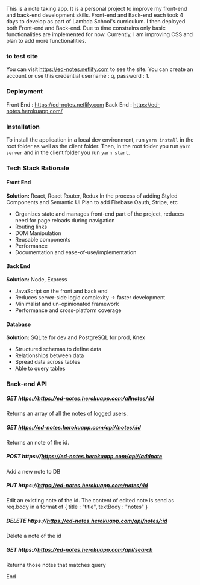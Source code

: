 This is a note taking app.
It is a personal project to improve my front-end and back-end development skills.
Front-end and Back-end each took 4 days to develop as part of Lambda School's curriculum. I then deployed both Front-end and Back-end.
Due to time constrains only basic functionalities are implemented for now.
Currently, I am improving CSS and plan to add more functionalities.

### to test site

You can visit https://ed-notes.netlify.com to see the site. You can create an account or use this credential username : q, password : 1.

### Deployment

Front End : https://ed-notes.netlify.com
Back End : https://ed-notes.herokuapp.com/

### Installation

To install the application in a local dev environment, run `yarn install` in the root folder as well as the client folder. Then, in the root folder you run `yarn server` and in the client folder you run `yarn start`.

### Tech Stack Rationale

#### Front End

**Solution:** React, React Router, Redux
In the process of adding Styled Components and Semantic UI
Plan to add Firebase Oauth, Stripe, etc

- Organizes state and manages front-end part of the project, reduces need for page reloads during navigation
- Routing links
- DOM Manipulation
- Reusable components
- Performance
- Documentation and ease-of-use/implementation

#### Back End

**Solution:** Node, Express

- JavaScript on the front and back end
- Reduces server-side logic complexity -> faster development
- Minimalist and un-opinionated framework
- Performance and cross-platform coverage

#### Database

**Solution:** SQLite for dev and PostgreSQL for prod, Knex

- Structured schemas to define data
- Relationships between data
- Spread data across tables
- Able to query tables

### Back-end API

##### GET https://https://ed-notes.herokuapp.com/allnotes/:id

Returns an array of all the notes of logged users.

##### GET https://ed-notes.herokuapp.com/api//notes/:id

Returns an note of the id.

##### POST https://https://ed-notes.herokuapp.com/api//addnote

Add a new note to DB

##### PUT https://https://ed-notes.herokuapp.com/notes/:id

Edit an existing note of the id. The content of edited note is send as req.body in a format of
{
title : "title",
textBody : "notes"
}

##### DELETE https://https://ed-notes.herokuapp.com/api/notes/:id

Delete a note of the id

##### GET https://https://ed-notes.herokuapp.com/api/search

Returns those notes that matches query

End